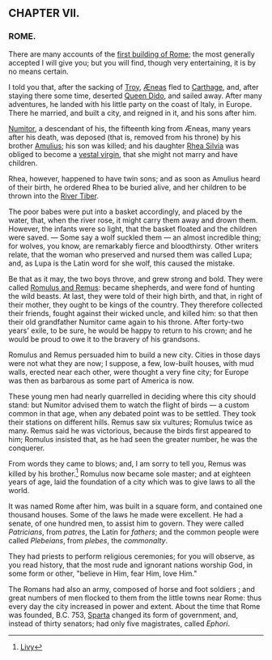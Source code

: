 ## CHAPTER VII.

### ROME.

There are many accounts of the [first building of Rome](https://en.wikipedia.org/wiki/Founding_of_Rome); the most generally accepted I will give you; but you will find, though very entertaining, it is by no means certain.

I told you that, after the sacking of [Troy](https://en.wikipedia.org/wiki/Troy), [Æneas](https://en.wikipedia.org/wiki/Aeneas) fled to [Carthage](https://en.wikipedia.org/wiki/Carthage), and, after staying there some time, deserted [Queen Dido](https://en.wikipedia.org/wiki/Dido), and sailed away. After many adventures, he landed with his little party on the coast of Italy, in Europe. There he married, and built a city, and reigned in it, and his sons after him.

[Numitor](https://en.wikipedia.org/wiki/Numitor), a descendant of his, the fifteenth king from Æneas, many years after his death, was deposed (that is, removed from his throne) by his brother [Amulius](https://en.wikipedia.org/wiki/Amulius); his son was killed; and his daughter [Rhea Silvia](https://en.wikipedia.org/wiki/Rhea_Silvia) was obliged to become a [vestal virgin](https://en.wikipedia.org/wiki/Vestal_Virgin), that she might not marry and have children.

Rhea, however, happened to have twin sons; and as soon as Amulius heard of their birth, he ordered Rhea to be buried alive, and her children to be thrown into the [River Tiber](https://en.wikipedia.org/wiki/Tiber).

The poor babes were put into a basket accordingly, and placed by the water, that, when the river rose, it might carry them away and drown them. However, the infants were so light, that the basket floated and the children were saved. — Some say a wolf suckled them — an almost incredible thing; for wolves, you know, are remarkably fierce and bloodthirsty. Other writers relate, that the woman who preserved and nursed them was called Lupa; and, as Lupa is the Latin word for she wolf, this caused the mistake.

Be that as it may, the two boys throve, and grew strong and bold. They were called [Romulus and Remus](https://en.wikipedia.org/wiki/Romulus_and_Remus): became shepherds, and were fond of hunting the wild beasts. At last, they were told of their high birth, and that, in right of their mother, they ought to be kings of the country. They therefore collected their friends, fought against their wicked uncle, and killed him: so that then their old grandfather Numitor came again to his throne. After forty-two years' exile, to be sure, he would be happy to return to his crown; and he would be proud to owe it to the bravery of his grandsons.

Romulus and Remus persuaded him to build a new city. Cities in those days were not what they are now; I suppose, a few, low-built houses, with mud walls, erected near each other, were thought a very fine city; for Europe was then as barbarous as some part of America is now.

These young men had nearly quarrelled in deciding where this city should stand: but Numitor advised them to watch the flight of birds — a custom common in that age, when any debated point was to be settled. They took their stations on different hills. Remus saw six vultures; Romulus twice as many. Remus said he was victorious, because the birds first appeared to him; Romulus insisted that, as he had seen the greater number, he was the conquerer.

From words they came to blows; and, I am sorry to tell you, Remus was killed by his brother.[^1] Romulus now became sole master; and at eighteen years of age, laid the foundation of a city which was to give laws to all the world.
[^1]: [Livy](https://en.wikipedia.org/wiki/Livy)

It was named Rome after him, was built in a square form, and contained one thousand houses. Some of the laws he made were excellent. He had a senate, of one hundred men, to assist him to govern. They were called *Patricians*, from *patres*, the Latin for *fathers*; and the common people were called *Plebeians*, from *plebes*, the *commonalty*.

They had priests to perform religious ceremonies; for you will observe, as you read history, that the most rude and ignorant nations worship God, in some form or other, "believe in Him, fear Him, love Him."

The Romans had also an army, composed of horse and foot soldiers ; and great numbers of men flocked to them from the little towns near Rome: thus every day the city increased in power and extent. About the time that Rome was founded, B.C. 753, [Sparta](https://en.wikipedia.org/wiki/Sparta) changed its form of government, and, instead of thirty senators; had only five magistrates, called *Ephori*.